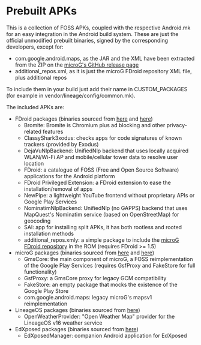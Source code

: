 # Prebuilt APKs

This is a collection of FOSS APKs, coupled with the respective Android.mk for an
easy integration in the Android build system.
These are just the official unmodified prebuilt binaries, signed by the
corresponding developers, except for:
 * com.google.android.maps, as the JAR and the XML have been extracted from the ZIP on the [microG's GitHub release page](https://github.com/microg/android_frameworks_mapsv1/releases)
 * additional_repos.xml, as it is just the microG FDroid repository XML file, plus additional repos

To include them in your build just add their name in CUSTOM_PACKAGES (for
example in vendor/lineage/config/common.mk).

The included APKs are:
 * FDroid packages (binaries sourced from [here](https://f-droid.org/packages/org.fdroid.fdroid/) and [here](https://f-droid.org/packages/org.fdroid.fdroid.privileged/))
   * Bromite: Bromite is Chromium plus ad blocking and other privacy-related features
   * ClassyShark3xodus: checks apps for code signatures of known trackers (provided by Exodus)
   * DejaVuNlpBackend: UnifiedNlp backend that uses locally acquired WLAN/Wi-Fi AP and mobile/cellular tower data to resolve user location
   * FDroid: a catalogue of FOSS (Free and Open Source Software) applications for the Android platform
   * FDroid Privileged Extension: a FDroid extension to ease the installation/removal of apps
   * NewPipe: a lightweight YouTube frontend without proprietary APIs or Google Play Services
   * NominatimNlpBackend: UnifiedNlp (no GAPPS) backend that uses MapQuest's Nominatim service (based on OpenStreetMap) for geocoding
   * SAI: app for installing split APKs, it has both rootless and rooted installation methods
   * additional_repos.xmly: a simple package to include the [microG FDroid repository](https://microg.org/fdroid.html) in the ROM (requires FDroid >= 1.5)
 * microG packages (binaries sourced from [here](https://microg.org/download.html) and [here](https://github.com/microg/android_frameworks_mapsv1))
   * GmsCore: the main component of microG, a FOSS reimplementation of the Google Play Services (requires GsfProxy and FakeStore for full functionality)
   * GsfProxy: a GmsCore proxy for legacy GCM compatibility
   * FakeStore: an empty package that mocks the existence of the Google Play Store
   * com.google.android.maps: legacy microG's mapsv1 reimplementation
 * LineageOS packages (binaries sourced from [here](https://download.lineageos.org/extras))
   * OpenWeatherProvider: "Open Weather Map" provider for the LineageOS v16 weather service
 * EdXposed packages (binaries sourced from [here](https://github.com/ElderDrivers/EdXposedManager/releases))
   * EdXposedManager: companion Android application for EdXposed

